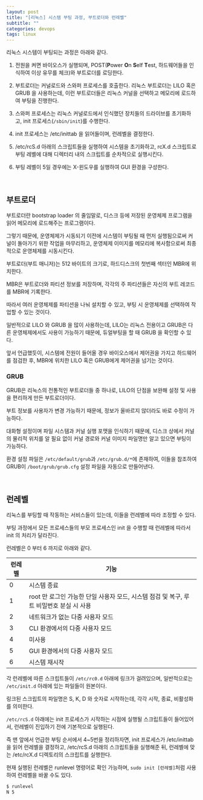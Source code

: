 ```yaml
---
layout: post
title: "[리눅스] 시스템 부팅 과정, 부트로더와 런레벨"
subtitle: ""
categories: devops
tags: linux
---
```


리눅스 시스템이 부팅되는 과정은 아래와 같다.

1. 전원을 켜면 바이오스가 실행되며, POST(**P**ower **O**n **S**elf **T**est, 하드웨어들을 인식하여 이상 유무를 체크)와 부트로더를 로딩한다.

2. 부트로더는 커널로드와 스와퍼 프로세스를 호출한다. 리눅스 부트로더는 LILO 혹은 GRUB 을 사용하는데, 이런 부트로더들은 리눅스 커널을 선택하고 메모리에 로드하여 부팅을 진행한다.

3. 스와퍼 프로세스는 리눅스 커널로드에서 인식했던 장치들의 드라이브를 초기화하고, init 프로세스(```/sbin/init```)를 수행한다.

4. init 프로세스는 /etc/inittab 을 읽어들이며, 런레벨을 결정한다.

5. /etc/rcS.d 아래의 스크립트들을 실행하여 시스템을 초기화하고, rcX.d 스크립트로 부팅 레벨에 대해 디렉터리 내의 스크립트를 순차적으로 실행시킨다.

6. 부팅 레벨이 5일 경우에는 X-윈도우를 실행하여 GUI 환경을 구성한다.

<br>

## 부트로더

부트로더란 bootstrap loader 의 줄임말로, 디스크 등에 저장된 운영체제 프로그램을 읽어 메모리에 로드해주는 프로그램이다.

그렇기 때문에, 운영체제가 시동되기 이전에 시스템이 부팅될 때 먼저 실행됨으로써 커널이 돌아가기 위한 작업을 마무리하고, 운영체제 이미지를 메모리에 복사함으로써 최종적으로 운영체제를 시동시킨다.

부트로더(부트 매니저)는 512 바이트의 크기로, 하드디스크의 첫번째 섹터인 MBR에 위치한다.

MBR은 부트로더와 파티션 정보를 저장하며, 각각의 주 파티션들은 자신의 부트 레코드를 MBR에 기록한다.

따라서 여러 운영체제를 파티션을 나눠 설치할 수 있고, 부팅 시 운영체제를 선택하여 작업할 수 있는 것이다.

일반적으로 LILO 와 GRUB 을 많이 사용하는데, LILO는 리눅스 전용이고 GRUB은 다른 운영체제에서도 사용이 가능하기 때문에, 듀얼부팅을 할 때 GRUB 을 확인할 수 있다.

앞서 언급했듯이, 시스템에 전원이 들어올 경우 바이오스에서 제어권을 가지고 하드웨어를 점검한 후, MBR에 위치한 LILO 혹은 GRUB에게 제어권을 넘기는 것이다.

### GRUB

GRUB은 리눅스의 전통적인 부트로더들 중 하나로, LILO의 단점을 보완해 설정 및 사용을 편리하게 만든 부트로더이다.

부트 정보를 사용자가 변경 가능하기 때문에, 정보가 올바르지 않더라도 바로 수정이 가능하다.

대화형 설정이며 파일 시스템과 커널 실행 포맷을 인식하기 때문에, 디스크 상에서 커널의 물리적 위치를 알 필요 없이 커널 경로와 커널 이미지 파일명만 알고 있으면 부팅이 가능하다.

환경 설정 파일은 ```/etc/default/grub```과 ```/etc/grub.d/*```에 존재하여, 이들을 참조하여 GRUB이 ```/boot/grub/grub.cfg``` 설정 파일을 자동으로 만들어낸다.

<br>

## 런레벨

리눅스를 부팅할 때 작동하는 서비스들이 있는데, 이들을 런레벨에 따라 조정할 수 있다.

부팅 과정에서 모든 프로세스들의 부모 프로세스인 init 을 수행할 때 런레벨에 따라서 init 의 처리가 달라진다.

런레벨은 0 부터 6 까지로 아래와 같다.

| 런레벨 | 기능 |
| --- | --- |
| 0 | 시스템 종료 |
| 1 | root 만 로그인 가능한 단일 사용자 모드, 시스템 점검 및 복구, 루트 비밀번호 분실 시 사용 |
| 2 | 네트워크가 없는 다중 사용자 모드 |
| 3 | CLI 환경에서의 다중 사용자 모드 |
| 4 | 미사용 |
| 5 | GUI 환경에서의 다중 사용자 모드 |
| 6 | 시스템 재시작 |

각 런레벨에 따른 스크립트들이 ```/etc/rc0.d``` 아래에 링크가 걸려있으며, 일반적으로는 ```/etc/init.d``` 아래에 있는 파일들이 원본이다.

링크된 스크립트의 파일명은 S, K, D 와 숫자로 시작하는데, 각각 시작, 종료, 비활성화를 의미한다.

```/etc/rcS.d``` 아래에는 init 프로세스가 시작하는 시점에 실행될 스크립트들이 들어있어서, 런레벨이 진입하기 전에 기본적으로 실행된다.

즉 맨 앞에서 언급한 부팅 순서에서 4~5번을 정리하자면, init 프로세스가 /etc/inittab 을 읽어 런레벨을 결정하고, /etc/rcS.d 아래의 스크립트들을 실행해준 뒤, 런레벨에 맞는 /etc/rcX.d 디렉토리의 스크립트를 실행한다.

현재 실행된 런레벨은 runlevel 명령어로 확인 가능하며, ```sudo init [런레벨]```처럼 사용하여 런레벨을 바꿀 수도 있다.

```bash
$ runlevel
N 5
```